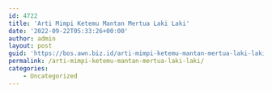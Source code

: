 ```yaml
---
id: 4722
title: 'Arti Mimpi Ketemu Mantan Mertua Laki Laki'
date: '2022-09-22T05:33:26+00:00'
author: admin
layout: post
guid: 'https://bos.awn.biz.id/arti-mimpi-ketemu-mantan-mertua-laki-laki/'
permalink: /arti-mimpi-ketemu-mantan-mertua-laki-laki/
categories:
    - Uncategorized
---
```


